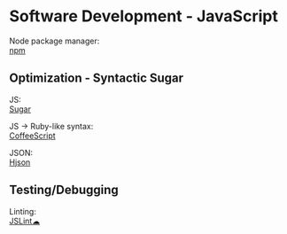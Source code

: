 # Software Development - JavaScript

Node package manager:  
[npm](https://www.npmjs.com/)

## Optimization - Syntactic Sugar

JS:  
[Sugar](https://sugarjs.com/)

JS -> Ruby-like syntax:  
[CoffeeScript](https://coffeescript.org/)

JSON:  
[Hjson](https://github.com/hjson/hjson-js)

## Testing/Debugging

Linting:  
[JSLint☁](https://jslint.com/)
